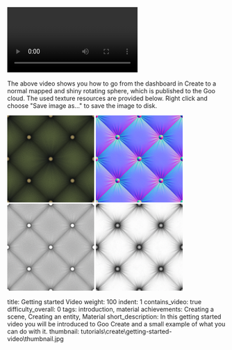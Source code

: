 <video controls autoplay>
  <source src="http://labs.gooengine.com/video/goo-material-flow.mp4" type="video/mp4">
  Your browser does not support the video tag.
</video>

The above video shows you how to go from the dashboard in Create to a normal mapped and shiny rotating sphere, which is published to the Goo cloud. The used texture resources are provided below. Right click and choose "Save image as..." to save the image to disk.

<img src="chesterfield-color.png" style="width:200px; height: 200px">
<img src="chesterfield-normal.png" style="width:200px; height: 200px">
<img src="chesterfield-specular.png" style="width:200px; height: 200px">
<img src="chesterfield-ao.png" style="width:200px; height: 200px">

title: Getting started Video
weight: 100
indent: 1
contains_video: true
difficulty_overall: 0
tags: introduction, material
achievements: Creating a scene, Creating an entity, Material
short_description: In this getting started video you will be introduced to Goo Create and a small example of what you can do with it.
thumbnail: tutorials\create\getting-started-video\thumbnail.jpg
